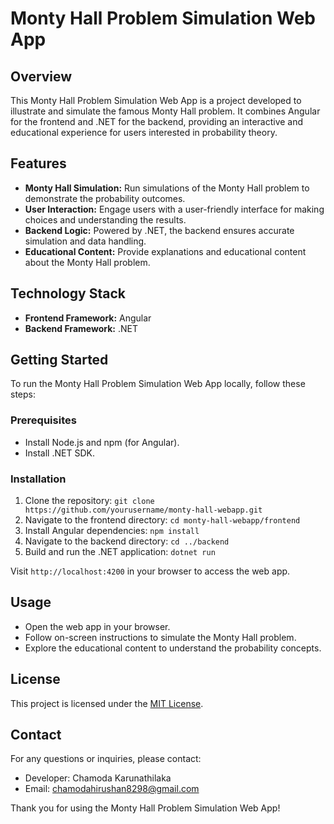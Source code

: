 # Monty Hall Problem Simulation Web App

## Overview

This Monty Hall Problem Simulation Web App is a project developed to illustrate and simulate the famous Monty Hall problem. It combines Angular for the frontend and .NET for the backend, providing an interactive and educational experience for users interested in probability theory.

## Features

- **Monty Hall Simulation:** Run simulations of the Monty Hall problem to demonstrate the probability outcomes.
- **User Interaction:** Engage users with a user-friendly interface for making choices and understanding the results.
- **Backend Logic:** Powered by .NET, the backend ensures accurate simulation and data handling.
- **Educational Content:** Provide explanations and educational content about the Monty Hall problem.

## Technology Stack

- **Frontend Framework:** Angular
- **Backend Framework:** .NET

## Getting Started

To run the Monty Hall Problem Simulation Web App locally, follow these steps:

### Prerequisites

- Install Node.js and npm (for Angular).
- Install .NET SDK.

### Installation

1. Clone the repository: `git clone https://github.com/yourusername/monty-hall-webapp.git`
2. Navigate to the frontend directory: `cd monty-hall-webapp/frontend`
3. Install Angular dependencies: `npm install`
4. Navigate to the backend directory: `cd ../backend`
5. Build and run the .NET application: `dotnet run`

Visit `http://localhost:4200` in your browser to access the web app.

## Usage

- Open the web app in your browser.
- Follow on-screen instructions to simulate the Monty Hall problem.
- Explore the educational content to understand the probability concepts.

## License

This project is licensed under the [MIT License](LICENSE.md).

## Contact

For any questions or inquiries, please contact:

- Developer: Chamoda Karunathilaka
- Email: chamodahirushan8298@gmail.com

Thank you for using the Monty Hall Problem Simulation Web App!
